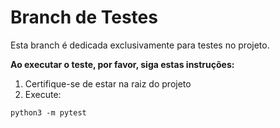 # Branch de Testes

Esta branch é dedicada exclusivamente para testes no projeto.

**Ao executar o teste, por favor, siga estas instruções:**

1. Certifique-se de estar na raiz do projeto
2. Execute:

```
python3 -m pytest
```